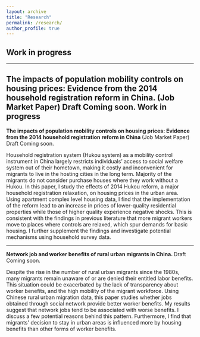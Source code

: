 ```yaml
---
layout: archive
title: "Research"
permalink: /research/
author_profile: true
---
```


Work in progress
------

***
<b> The impacts of population mobility controls on housing prices: Evidence from the 2014
household registration reform in China. </b>  (Job Market Paper) Draft Coming soon.
Work in progress
------

<b> The impacts of population mobility controls on housing prices: Evidence from the 2014
household registration reform in China </b>  (Job Market Paper) Draft Coming soon.

Household registration system (Hukou system) as a mobility control instrument in China largely restricts individuals’ access to social welfare system out of their hometown, making it costly and inconvenient for migrants to live in the hosting cities in the long term. Majority of the migrants do not consider purchase houses where they work without a Hukou. In this paper, I study the effects of 2014 Hukou reform, a major household registration relaxation, on housing prices in the urban area. Using apartment complex level housing data, I find that the implementation of the reform lead to an increase in prices of lower-quality residential properties while those of higher quality experience negative shocks. This is consistent with the findings in previous literature that more migrant workers move to places where controls are relaxed, which spur demands for basic housing. I further supplement the findings and investigate potential mechanisms using household survey data.

***

<b> Network job and worker benefits of rural urban migrants in China. </b> Draft Coming soon.

Despite the rise in the number of rural urban migrants since the 1980s, many migrants remain unaware of or are denied their entitled labor benefits. This situation could be exacerbated by the lack of transparency about worker benefits, and the high mobility of the migrant workforce. Using Chinese rural urban migration data, this paper studies whether jobs obtained through social network provide better worker benefits. My results suggest that network jobs tend to be associated with worse benefits. I discuss a few potential reasons behind this pattern. Furthermore, I find that migrants' decision to stay in urban areas is influenced more by housing benefits than other forms of worker benefits.